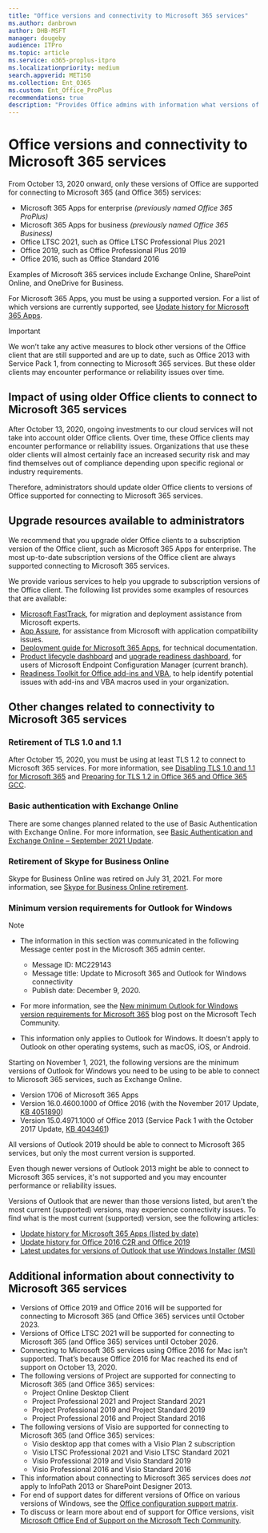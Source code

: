 ```yaml
---
title: "Office versions and connectivity to Microsoft 365 services"
ms.author: danbrown
author: DHB-MSFT
manager: dougeby
audience: ITPro
ms.topic: article
ms.service: o365-proplus-itpro
ms.localizationpriority: medium
search.appverid: MET150
ms.collection: Ent_O365
ms.custom: Ent_Office_ProPlus
recommendations: true
description: "Provides Office admins with information what versions of Office are supported for connecting to Microsoft 365 (and Office 365) services and the implications of using older Office clients."
---
```


# Office versions and connectivity to Microsoft 365 services

From October 13, 2020 onward, only these versions of Office are supported for connecting to Microsoft 365 (and Office 365) services:

- Microsoft 365 Apps for enterprise *(previously named Office 365 ProPlus)*
- Microsoft 365 Apps for business *(previously named Office 365 Business)*
- Office LTSC 2021, such as Office LTSC Professional Plus 2021
- Office 2019, such as Office Professional Plus 2019
- Office 2016, such as Office Standard 2016

Examples of Microsoft 365 services include Exchange Online, SharePoint Online, and OneDrive for Business.

For Microsoft 365 Apps, you must be using a supported version. For a list of which versions are currently supported, see [Update history for Microsoft 365 Apps](/officeupdates/update-history-microsoft365-apps-by-date).

> [!IMPORTANT]
> We won’t take any active measures to block other versions of the Office client that are still supported and are up to date, such as Office 2013 with Service Pack 1, from connecting to Microsoft 365 services. But these older clients may encounter performance or reliability issues over time.

## Impact of using older Office clients to connect to Microsoft 365 services

After October 13, 2020, ongoing investments to our cloud services will not take into account older Office clients. Over time, these Office clients may encounter performance or reliability issues. Organizations that use these older clients will almost certainly face an increased security risk and may find themselves out of compliance depending upon specific regional or industry requirements.

Therefore, administrators should update older Office clients to versions of Office supported for connecting to Microsoft 365 services.

## Upgrade resources available to administrators

We recommend that you upgrade older Office clients to a subscription version of the Office client, such as Microsoft 365 Apps for enterprise. The most up-to-date subscription versions of the Office client are always supported connecting to Microsoft 365 services.

We provide various services to help you upgrade to subscription versions of the Office client. The following list provides some examples of resources that are available:

- [Microsoft FastTrack](https://www.microsoft.com/fasttrack/microsoft-365/office-365?rtc=1), for migration and deployment assistance from Microsoft experts.
- [App Assure](https://www.microsoft.com/fasttrack/microsoft-365/app-assure?rtc=1), for assistance from Microsoft with application compatibility issues.
- [Deployment guide for Microsoft 365 Apps](../deployment-guide-microsoft-365-apps.md), for technical documentation.
- [Product lifecycle dashboard](/mem/configmgr/core/clients/manage/asset-intelligence/product-lifecycle-dashboard) and [upgrade readiness dashboard](/mem/configmgr/sum/deploy-use/office-365-dashboard#bkmk_o365_readiness), for users of Microsoft Endpoint Configuration Manager (current branch).
- [Readiness Toolkit for Office add-ins and VBA](../readiness-toolkit-application-compatibility-microsoft-365-apps.md), to help identify potential issues with add-ins and VBA macros used in your organization.

## Other changes related to connectivity to Microsoft 365 services

### Retirement of TLS 1.0 and 1.1

After October 15, 2020, you must be using at least TLS 1.2 to connect to Microsoft 365 services. For more information, see [Disabling TLS 1.0 and 1.1 for Microsoft 365](/microsoft-365/compliance/tls-1.0-and-1.1-deprecation-for-office-365) and [Preparing for TLS 1.2 in Office 365 and Office 365 GCC](/microsoft-365/compliance/prepare-tls-1.2-in-office-365).

### Basic authentication with Exchange Online

There are some changes planned related to the use of Basic Authentication with Exchange Online. For more information, see [Basic Authentication and Exchange Online – September 2021 Update](https://techcommunity.microsoft.com/t5/exchange-team-blog/basic-authentication-and-exchange-online-september-2021-update/ba-p/2772210).

### Retirement of Skype for Business Online

Skype for Business Online was retired on July 31, 2021. For more information, see [Skype for Business Online retirement](/microsoftteams/skype-for-business-online-retirement).

### Minimum version requirements for Outlook for Windows

> [!NOTE]
> - The information in this section was communicated in the following Message center post in the Microsoft 365 admin center.
>   - Message ID: MC229143
>   - Message title: Update to Microsoft 365 and Outlook for Windows connectivity
>   - Publish date: December 9, 2020.
>
> - For more information, see the [New minimum Outlook for Windows version requirements for Microsoft 365](https://techcommunity.microsoft.com/t5/microsoft-365-blog/new-minimum-outlook-for-windows-version-requirements-for/ba-p/2684142) blog post on the Microsoft Tech Community.
>
> - This information only applies to Outlook for Windows. It doesn't apply to Outlook on other operating systems, such as macOS, iOS, or Android.

Starting on November 1, 2021, the following versions are the minimum versions of Outlook for Windows you need to be using to be able to connect to Microsoft 365 services, such as Exchange Online.

- Version 1706 of Microsoft 365 Apps
- Version 16.0.4600.1000 of Office 2016 (with the November 2017 Update, [KB 4051890](https://support.microsoft.com/topic/e61d9ede-8ba3-aa75-9887-15fb20f847c7))
- Version 15.0.4971.1000 of Office 2013 (Service Pack 1 with the October 2017 Update, [KB 4043461](https://support.microsoft.com/help/4043461))

All versions of Outlook 2019 should be able to connect to Microsoft 365 services, but only the most current version is supported.

Even though newer versions of Outlook 2013 might be able to connect to Microsoft 365 services, it's not supported and you may encounter performance or reliability issues.

Versions of Outlook that are newer than those versions listed, but aren't the most current (supported) versions, may experience connectivity issues. To find what is the most current (supported) version, see the following articles:
- [Update history for Microsoft 365 Apps (listed by date)](/officeupdates/update-history-microsoft365-apps-by-date)
- [Update history for Office 2016 C2R and Office 2019](/officeupdates/update-history-office-2019)
- [Latest updates for versions of Outlook that use Windows Installer (MSI)](/officeupdates/outlook-updates-msi)

## Additional information about connectivity to Microsoft 365 services  

- Versions of Office 2019 and Office 2016 will be supported for connecting to Microsoft 365 (and Office 365) services until October 2023.
- Versions of Office LTSC 2021 will be supported for connecting to Microsoft 365 (and Office 365) services until October 2026.
- Connecting to Microsoft 365 services using Office 2016 for Mac isn’t supported. That’s because Office 2016 for Mac reached its end of support on October 13, 2020.
- The following versions of Project are supported for connecting to Microsoft 365 (and Office 365) services:
  - Project Online Desktop Client
  - Project Professional 2021 and Project Standard 2021
  - Project Professional 2019 and Project Standard 2019
  - Project Professional 2016 and Project Standard 2016
- The following versions of Visio are supported for connecting to Microsoft 365 (and Office 365) services:
  - Visio desktop app that comes with a Visio Plan 2 subscription
  - Visio LTSC Professional 2021 and Visio LTSC Standard 2021
  - Visio Professional 2019 and Visio Standard 2019
  - Visio Professional 2016 and Visio Standard 2016
- This information about connecting to Microsoft 365 services does *not* apply to InfoPath 2013 or SharePoint Designer 2013.
- For end of support dates for different versions of Office on various versions of Windows, see the [Office configuration support matrix](https://go.microsoft.com/fwlink/p/?linkid=2111390).
- To discuss or learn more about end of support for Office versions, visit [Microsoft Office End of Support on the Microsoft Tech Community](https://techcommunity.microsoft.com/t5/microsoft-office-end-of-support/ct-p/OfficeEOS).
